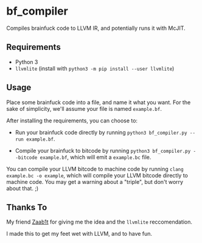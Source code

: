 # bf_compiler

Compiles brainfuck code to LLVM IR, and potentially runs it with McJIT.

## Requirements

- Python 3
- `llvmlite` (install with `python3 -m pip install --user llvmlite`)

## Usage

Place some brainfuck code into a file, and name it what you want. For the sake
of simplicity, we'll assume your file is named `example.bf`.

After installing the requirements, you can choose to:

- Run your brainfuck code directly by running `python3 bf_compiler.py --run
  example.bf`.

- Compile your brainfuck to bitcode by running `python3 bf_compiler.py --bitcode
  example.bf`, which will emit a `example.bc` file.

You can compile your LLVM bitcode to machine code by running `clang example.bc
-o example`, which will compile your LLVM bitcode directly to machine code. You
may get a warning about a "triple", but don't worry about that. ;)

## Thanks To

My friend [Zaab1t](https://github.com/Zaab1t/) for giving me the idea and the
`llvmlite` reccomendation.

I made this to get my feet wet with LLVM, and to have fun.
